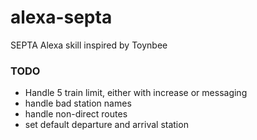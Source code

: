 # alexa-septa
SEPTA Alexa skill inspired by Toynbee


### TODO 

* Handle 5 train limit, either with increase or messaging
* handle bad station names
* handle non-direct routes
* set default departure and arrival station
